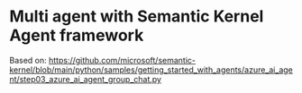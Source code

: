 # Multi agent with Semantic Kernel Agent framework

Based on:
https://github.com/microsoft/semantic-kernel/blob/main/python/samples/getting_started_with_agents/azure_ai_agent/step03_azure_ai_agent_group_chat.py
